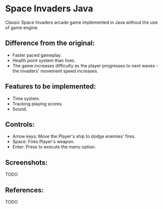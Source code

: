 # Space Invaders Java
Classic Space Invaders arcade game implemented in Java without the use of game engine.

## Difference from the original:
* Faster paced gameplay. <br />  
* Health point system than lives. <br />  
* The game increases difficulty as the player progresses to next waves - the invaders' movement speed increases. <br />  

## Features to be implemented:
* Time system. <br />  
* Tracking playing scores. <br />  
* Sound. <br />  
  
## Controls: 
* Arrow keys: Move the Player's ship to dodge enemies' fires.<br />
* Space:  Fires Player's weapon.<br />
* Enter:  Press to execute the menu option.<br />

## Screenshots:
  TODO

## References:
  TODO
